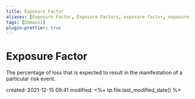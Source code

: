 ```yaml
---
title: Exposure Factor
aliases: [Exposure Factor, Exposure Factors, exposure factor, exposure factors, EF]
tags: [Domain1]
plugin-prettier: true
---
```


# Exposure Factor

The percentage of loss that is expected to result in the manifestation of a particular risk event.

created: 2021-12-15 09:41
modified: <%+ tp.file.last_modified_date() %>
